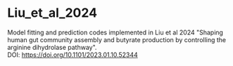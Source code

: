 # Liu_et_al_2024
Model fitting and prediction codes implemented in Liu et al 2024 "Shaping human gut community assembly and butyrate production by controlling the arginine dihydrolase pathway". \
DOI: https://doi.org/10.1101/2023.01.10.52344
